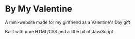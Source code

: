 # By My Valentine
A mini-website made for my girlfriend as a Valentine's Day gift

Built with pure HTML/CSS and a little bit of JavaScript
